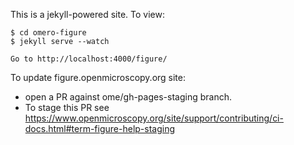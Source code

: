 This is a jekyll-powered site. To view:

    $ cd omero-figure
    $ jekyll serve --watch

    Go to http://localhost:4000/figure/


To update figure.openmicroscopy.org site:

 - open a PR against ome/gh-pages-staging branch.
 - To stage this PR see https://www.openmicroscopy.org/site/support/contributing/ci-docs.html#term-figure-help-staging
